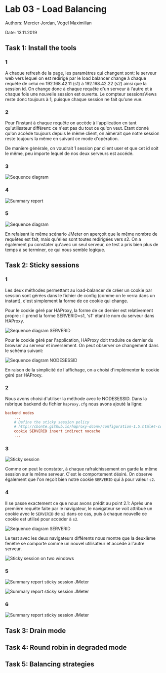 # Lab 03 - Load Balancing
Authors: Mercier Jordan, Vogel Maximilian

Date: 13.11.2019

## Task 1: Install the tools

### 1
A chaque refresh de la page, les paramètres qui changent sont: le serveur web vers lequel on est redirigé par le load balancer change à chaque requête de celui en 192.168.42.11 (s1) à 192.168.42.22 (s2) ainsi que la session id. On change donc à chaque requête d'un serveur à l'autre et à chaque fois une nouvelle session est ouverte. Le compteur sessionsViews reste donc toujours à 1, puisque chaque session ne fait qu'une vue.

### 2

Pour l'instant à chaque requête on accède à l'application en tant qu'utilisateur différent: ce n'est pas du tout ce qu'on veut. Etant donné qu'on accède toujours depuis le même client, on aimerait que notre session reste toujours la même en suivant ce mode d'opération.

De manière générale, on voudrait 1 session par client user et que cet id soit le même, peu importe lequel de nos deux serveurs est accédé.

### 3

![Sequence diagram](captures/sequence_diagram.png)

### 4

![Summary report](captures/Task1_point4.png)

### 5

![Sequence diagram](captures/sequence_diagram_without_s1.png)

En refaisant le même scénario JMeter on aperçoit que le même nombre de requêtes est fait, mais qu'elles sont toutes redirigées vers s2. On a également pu constater qu'avec un seul serveur, ce test a pris bien plus de temps à se terminer, ce qui nous semble logique.

## Task 2: Sticky sessions

### 1

Les deux méthodes permettant au load-balancer de créer un cookie par session sont gérées dans le fichier de config (comme on le verra dans un instant), c'est simplement la forme de ce cookie qui change.

Pour le cookie géré par HAProxy, la forme de ce dernier est relativement propre : il prend la forme SERVERID=s1, 's1' étant le nom du serveur dans HAProxy.

![Sequence diagram SERVERID](captures/sequence_diagram_SERVERID.png)

Pour le cookie géré par l'application, HAProxy doit traduire ce dernier du browser au serveur et inversément. On peut observer ce changement dans le schéma suivant:

![Sequence diagram NODESESSID](captures/sequence_diagram_NODESESSID.png)

En raison de la simplicité de l'affichage, on a choisi d'implémenter le cookie géré par HAProxy.

### 2

Nous avons choisi d'utiliser la méthode avec le NODESESSID. Dans la rubrique backend du fichier `haproxy.cfg` nous avons ajouté la ligne:
```cfg
backend nodes
    ...
    # Define the sticky session policy
    # http://cbonte.github.io/haproxy-dconv/configuration-1.5.html#4-cookie
    cookie SERVERID insert indirect nocache
    ...
```

### 3

![Sticky session](captures/Task2_point2_3.png)  

Comme on peut le constater, à chaque rafraîchissement on garde la même session sur le même serveur. C'est le comportement désiré. On observe également que l'on reçoit bien notre cookie `SERVERID` qui à pour valeur `s2`.

### 4

Il se passe exactement ce que nous avons prédit au point 2.1: Après une première requête faite par le navigateur, le navigateur se voit attribué un cookie avec le `SERVERID` de `s2` dans ce cas, puis à chaque nouvelle ce cookie est utilisé pour accéder à `s2`.  

![Sequence diagram SERVERID](captures/sequence_diagram_SERVERID.png)

Le test avec les deux navigateurs différents nous montre que la deuxième fenêtre se comporte comme un nouvel utilisateur et accède à l'autre serveur.

![Sticky session on two windows](captures/Task2_point2_4.png)

### 5

![Summary report sticky session JMeter](captures/Task2_point2_5_1.png)

![Summary report sticky session JMeter](captures/Task2_point2_5_2.png)

### 6

![Summary report sticky session JMeter](captures/Task2_point2_6.png)

## Task 3: Drain mode



## Task 4: Round robin in degraded mode



## Task 5: Balancing strategies

